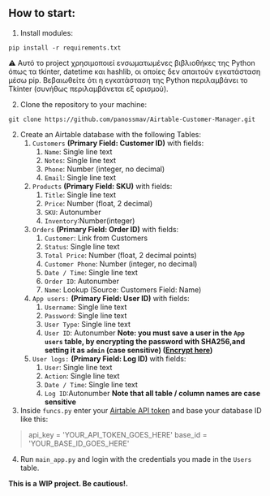 ## How to start:
1. Install modules:
``` 
pip install -r requirements.txt
```
⚠ Αυτό το project χρησιμοποιεί ενσωματωμένες βιβλιοθήκες της Python όπως τα tkinter, datetime και hashlib, οι οποίες δεν απαιτούν εγκατάσταση μέσω pip. Βεβαιωθείτε ότι η εγκατάσταση της Python περιλαμβάνει το Tkinter (συνήθως περιλαμβάνεται εξ ορισμού).


2. Clone the repository to your machine:
``` git
git clone https://github.com/panossmav/Airtable-Customer-Manager.git
```
2. Create an Airtable database with the following Tables:
	1. `Customers` **(Primary Field: Customer ID)** with fields:
		1. `Name`: Single line text
		2. `Notes`: Single line text
		3. `Phone`: Number (integer, no decimal)
		4. `Email`: Single line text
	2. `Products` **(Primary Field: SKU)** with fields:
		1. `Title`: Single line text 
		2. `Price`: Number (float, 2 decimal)
		3. `SKU`: Autonumber
		4. `Inventory`:Number(integer)
	3. `Orders` **(Primary Field: Order ID)** with fields:
		1. `Customer`: Link from Customers
		2. `Status`: Single line text
		3. `Total Price`: Number (float, 2 decimal points)
		4. `Customer Phone`: Number (integer, no decimal)
		5. `Date / Time`: Single line text
		6. `Order ID`: Autonumber
		7. `Name`: Lookup (Source: Customers Field: Name)
	4. `App users:` **(Primary Field: User ID)** with fields:
		1. `Username`: Single line text
		2. `Password`: Single line text
		3. `User Type`: Single line text
		4. `User ID`: Autonumber
		**Note: you must save a user in the `App users` table, by encrypting the password with SHA256,and setting it as `admin` (case sensitive) ([Encrypt here](https://emn178.github.io/online-tools/sha256.html))**
	5. `User logs:` **(Primary Field: Log ID)** with fields:
		1. `User`: Single line text
		2. `Action`: Single line text
		3. `Date / Time`: Single line text
		4. `Log ID`:Autonumber
	**Note that all table / column names are case sensitive**
3. Inside `funcs.py` enter your [Airtable API token](https://airtable.com/create/tokens) and base your database ID like this:
>	api_key = 'YOUR_API_TOKEN_GOES_HERE'
>	base_id = 'YOUR_BASE_ID_GOES_HERE'

4. Run `main_app.py` and login with the credentials you made in the `Users` table.

**This is a WIP project. Be cautious!.**

